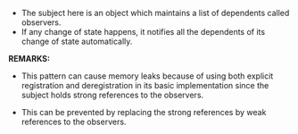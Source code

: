 

- The subject here is an object which maintains a list of dependents called observers.
- If any change of state happens, it notifies all the dependents of its change of state automatically. 


<b>REMARKS:</b>

- This pattern can cause memory leaks because of using both explicit registration and deregistration 
in its basic implementation since the subject holds strong references to the observers. 

- This can be prevented by replacing the strong references by weak references to the observers.
